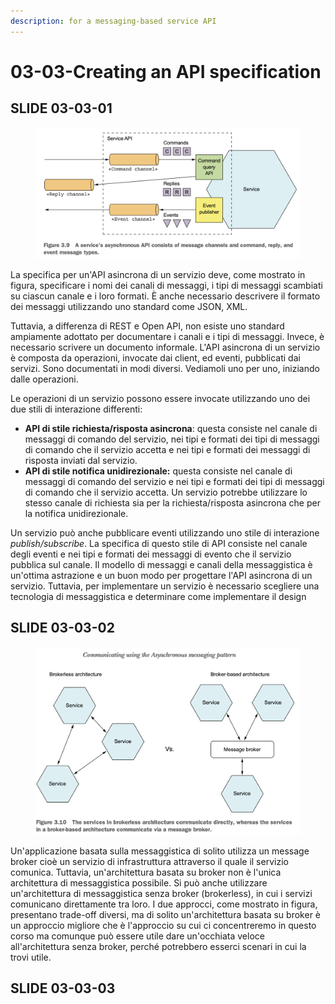 ```yaml
---
description: for a messaging-based service API
---
```


# 03-03-Creating an API specification

## SLIDE 03-03-01

<figure><img src="../.gitbook/assets/Screenshot 2023-08-19 alle 16.51.38.png" alt=""><figcaption></figcaption></figure>

La specifica per un'API asincrona di un servizio deve, come mostrato in figura, specificare i nomi dei canali di messaggi, i tipi di messaggi scambiati su ciascun canale e i loro formati. È anche necessario descrivere il formato dei messaggi utilizzando uno standard come JSON, XML.

Tuttavia, a differenza di REST e Open API, non esiste uno standard ampiamente adottato per documentare i canali e i tipi di messaggi. Invece, è necessario scrivere un documento informale. L'API asincrona di un servizio è composta da operazioni, invocate dai client, ed eventi, pubblicati dai servizi. Sono documentati in modi diversi. Vediamoli uno per uno, iniziando dalle operazioni.

Le operazioni di un servizio possono essere invocate utilizzando uno dei due stili di interazione differenti:&#x20;

* **API di stile richiesta/risposta asincrona**: questa consiste nel canale di messaggi di comando del servizio, nei tipi e formati dei tipi di messaggi di comando che il servizio accetta e nei tipi e formati dei messaggi di risposta inviati dal servizio.
* **API di stile notifica unidirezionale:** questa consiste nel canale di messaggi di comando del servizio e nei tipi e formati dei tipi di messaggi di comando che il servizio accetta. Un servizio potrebbe utilizzare lo stesso canale di richiesta sia per la richiesta/risposta asincrona che per la notifica unidirezionale.

Un servizio può anche pubblicare eventi utilizzando uno stile di interazione _publish/subscribe_. La specifica di questo stile di API consiste nel canale degli eventi e nei tipi e formati dei messaggi di evento che il servizio pubblica sul canale. Il modello di messaggi e canali della messaggistica è un'ottima astrazione e un buon modo per progettare l'API asincrona di un servizio. Tuttavia, per implementare un servizio è necessario scegliere una tecnologia di messaggistica e determinare come implementare il design

## SLIDE 03-03-02

<figure><img src="../.gitbook/assets/Screenshot 2023-08-19 alle 17.01.36.png" alt=""><figcaption></figcaption></figure>

Un'applicazione basata sulla messaggistica di solito utilizza un message broker cioè un servizio di infrastruttura attraverso il quale il servizio comunica. Tuttavia, un'architettura basata su broker non è l'unica architettura di messaggistica possibile. Si può anche utilizzare un'architettura di messaggistica senza broker (brokerless), in cui i servizi comunicano direttamente tra loro. I due approcci, come mostrato in figura, presentano trade-off diversi, ma di solito un'architettura basata su broker è un approccio migliore che è l'approccio su cui ci concentreremo in questo corso ma comunque può essere utile dare un'occhiata veloce all'architettura senza broker, perché potrebbero esserci scenari in cui la trovi utile.

## SLIDE 03-03-03



